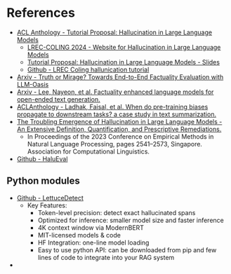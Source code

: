 # References

- [ACL Anthology - Tutorial Proposal: Hallucination in Large Language Models](https://aclanthology.org/2024.lrec-tutorials.11.pdf)
  - [LREC-COLING 2024 - Website for Hallucination in Large Language Models](https://vr25.github.io/lrec-coling-hallucination-tutorial/)
  - [Tutorial Proposal: Hallucination in Large Language Models - Slides](https://vr25.github.io/lrec-coling-hallucination-tutorial/slides/25%20Hallucinations%20in%20Large%20Language%20Models.pdf)
  - [Github - LREC Coling hallunication tutorial](https://github.com/vr25/lrec-coling-hallucination-tutorial)
- [Arxiv - Truth or Mirage? Towards End-to-End Factuality Evaluation with LLM-Oasis](https://arxiv.org/abs/2411.19655)
- [Arxiv - Lee, Nayeon, et al. Factuality enhanced language models for open-ended text generation.](https://arxiv.org/abs/2206.04624)
- [ACLAnthology - Ladhak, Faisal, et al. When do pre-training biases propagate to downstream tasks? a case study in text summarization.](https://aclanthology.org/2023.eacl-main.234.pdf)
- [The Troubling Emergence of Hallucination in Large Language Models - An Extensive Definition, Quantification, and Prescriptive Remediations.](https://aclanthology.org/2023.emnlp-main.155.pdf) 
  - In Proceedings of the 2023 Conference on Empirical Methods in Natural Language Processing, pages 2541–2573, Singapore. Association for Computational Linguistics.
- [Github - HaluEval](https://github.com/RUCAIBox/HaluEval)

## Python modules

- [Github - LettuceDetect](https://github.com/KRLabsOrg/LettuceDetect)
  - Key Features:
    - Token-level precision: detect exact hallucinated spans
    - Optimized for inference: smaller model size and faster inference
    - 4K context window via ModernBERT
    - MIT-licensed models & code
    - HF Integration: one-line model loading
    - Easy to use python API: can be downloaded from pip and few lines of code to integrate into your RAG system
- 